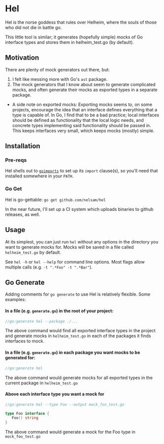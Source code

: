 # Hel

Hel is the norse goddess that rules over Helheim, where the souls
of those who did not die in battle go.

This little tool is similar; it generates (hopefully simple) mocks
of Go interface types and stores them in helheim_test.go (by default).

## Motivation

There are plenty of mock generators out there, but:

1. I felt like messing more with Go's `ast` package.
2. The mock generators that I know about seem to generate complicated
   mocks, and often generate their mocks as exported types in a
   separate package.
  * A side note on exported mocks: Exporting mocks seems to, on some
    projects, encourage the idea that an interface defines everything
    that a type is capable of.  In Go, I find that to be a bad
    practice; local interfaces should be defined as functionality that
    the local logic needs, and concrete types implementing said
    functionality should be passed in.  This keeps interfaces very
    small, which keeps mocks (mostly) simple.

## Installation

### Pre-reqs

Hel shells out to [`goimports`](https://godoc.org/golang.org/x/tools/cmd/goimports)
to set up its `import` clause(s), so you'll need that installed somewhere
in your `PATH`.

### Go Get

Hel is go-gettable: `go get github.com/nelsam/hel`

In the near future, I'll set up a CI system which uploads binaries to
github releases, as well.

## Usage

At its simplest, you can just run `hel` without any options in the
directory you want to generate mocks for.  Mocks will be saved in a
file called `helheim_test.go` by default.

See `hel -h` or `hel --help` for command line options.  Most flags
allow multiple calls (e.g. `-t ".*Foo" -t ".*Bar"`).

## Go Generate

Adding comments for `go generate` to use Hel is relatively flexible.
Some examples:

#### In a file (e.g. `generate.go`) in the root of your project:

```go
//go:generate hel --package ./...
```

The above command would find all exported interface types in the
project and generate mocks in `helheim_test.go` in each of the
packages it finds interfaces to mock.

#### In a file (e.g. `generate.go`) in each package you want mocks to be generated for:

```go
//go:generate hel
```

The above command would generate mocks for all exported types in
the current package in `helheim_test.go`

#### Above each interface type you want a mock for

```go
//go:generate hel --type Foo --output mock_foo_test.go

type Foo interface {
   Foo() string
}
```

The above command would generate a mock for the Foo type in
`mock_foo_test.go`
